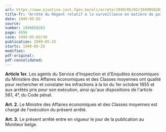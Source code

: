 ```yaml
---
url: https://www.ejustice.just.fgov.be/eli/arrete/1949/05/02/1949050203/justel
title-fr: "Arrêté du Régent relatif à la surveillance en matière de poids et mesures."
date: 1949-05-02
source:
number: 1949050203
page: 4556
case: 1949-05-02/30
publication: 1949-05-25
starts: 1949-05-25
modifies:
pdf-original:
pdf-consolidated:
---
```


**Article 1er.** Les agents du Service d'Inspection et d'Enquêtes économiques du Ministère des Affaires économiques et des Classes moyennes ont qualité pour rechercher et constater les infractions à la loi du 1er octobre 1855 et aux arrêtés pris pour son exécution, ainsi qu'aux dispositions de l'article 561, 4°, du Code pénal.

**Art. 2.** Le Ministre des Affaires économiques et des Classes moyennes est chargé de l'exécution du présent arrêté.

**Art. 3.** Le présent arrêté entre en vigueur le jour de la publication au Moniteur belge.
